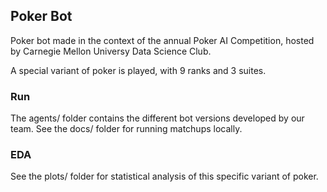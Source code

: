 ## Poker Bot 

Poker bot made in the context of the annual 
Poker AI Competition, hosted by Carnegie Mellon
Universy Data Science Club.

A special variant of poker is played, with 9 ranks
and 3 suites.

### Run
The agents/ folder contains the different bot versions
developed by our team. See the docs/ folder for running 
matchups locally.

### EDA
See the plots/ folder for statistical analysis
of this specific variant of poker.
